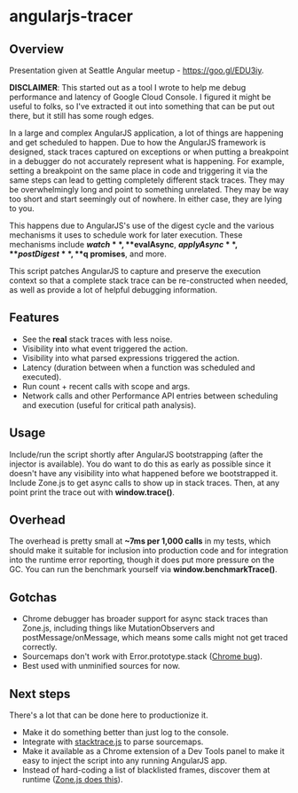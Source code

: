 # angularjs-tracer

## Overview

Presentation given at Seattle Angular meetup - https://goo.gl/EDU3iy.

**DISCLAIMER**: This started out as a tool I wrote to help me debug performance and latency of Google Cloud Console. I figured it might be useful to folks, so I've extracted it out into something that can be put out there, but it still has some rough edges.


In a large and complex AngularJS application, a lot of things are happening and get scheduled to happen. Due to how the AngularJS framework is designed, stack traces captured on exceptions or when putting a breakpoint in a debugger do not accurately represent what is happening. For example, setting a breakpoint on the same place in code and triggering it via the same steps can lead to getting completely different stack traces. They may be overwhelmingly long and point to something unrelated. They may be way too short and start seemingly out of nowhere. In either case, they are lying to you.

This happens due to AngularJS's use of the digest cycle and the various mechanisms it uses to schedule work for later execution. These mechanisms include **$watch**, **$evalAsync**, **$applyAsync**, **$$postDigest**, **$q promises**, and more.

This script patches AngularJS to capture and preserve the execution context so that a complete stack trace can be re-constructed when needed, as well as provide a lot of helpful debugging information.

## Features

* See the **real** stack traces with less noise.
* Visibility into what event triggered the action.
* Visibility into what parsed expressions triggered the action.
* Latency (duration between when a function was scheduled and executed).
* Run count + recent calls with scope and args.
* Network calls and other Performance API entries between scheduling and execution (useful for critical path analysis).

## Usage

Include/run the script shortly after AngularJS bootstrapping (after the injector is available). You do want to do this as early as possible since it doesn't have any visibility into what happened before we bootstrapped it.
Include Zone.js to get async calls to show up in stack traces.
Then, at any point print the trace out with **window.trace()**.

## Overhead ##

The overhead is pretty small at **~7ms per 1,000 calls** in my tests, which should make it suitable for inclusion into production code and for integration into the runtime error reporting, though it does put more pressure on the GC.
You can run the benchmark yourself via **window.benchmarkTrace()**.

## Gotchas ##

* Chrome debugger has broader support for async stack traces than Zone.js, including things like MutationObservers and postMessage/onMessage, which means some calls might not get traced correctly.
* Sourcemaps don't work with Error.prototype.stack ([Chrome bug](https://bugs.chromium.org/p/chromium/issues/detail?id=376409)).
* Best used with unminified sources for now.

## Next steps ##
There's a lot that can be done here to productionize it.

* Make it do something better than just log to the console.
* Integrate with [stacktrace.js](https://www.stacktracejs.com/#!/docs/stacktrace-js) to parse sourcemaps.
* Make it available as a Chrome extension of a Dev Tools panel to make it easy to inject the script into any running AngularJS app.
* Instead of hard-coding a list of blacklisted frames, discover them at runtime ([Zone.js does this](https://github.com/angular/zone.js/blob/326a07fb9095e4a87ff7561cb45fe1d4917c2174/lib/common/error-rewrite.ts#L197)).



